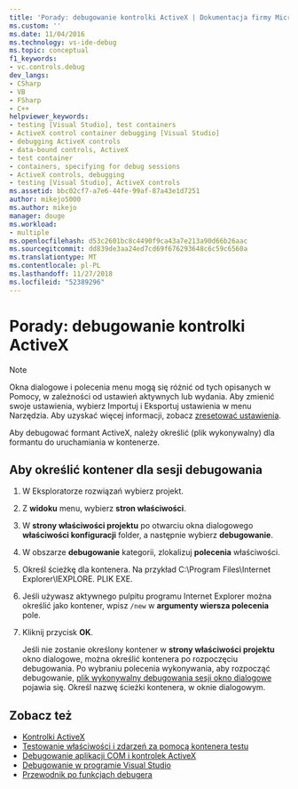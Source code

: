 ```yaml
---
title: 'Porady: debugowanie kontrolki ActiveX | Dokumentacja firmy Microsoft'
ms.custom: ''
ms.date: 11/04/2016
ms.technology: vs-ide-debug
ms.topic: conceptual
f1_keywords:
- vc.controls.debug
dev_langs:
- CSharp
- VB
- FSharp
- C++
helpviewer_keywords:
- testing [Visual Studio], test containers
- ActiveX control container debugging [Visual Studio]
- debugging ActiveX controls
- data-bound controls, ActiveX
- test container
- containers, specifying for debug sessions
- ActiveX controls, debugging
- testing [Visual Studio], ActiveX controls
ms.assetid: bbc02cf7-a7e6-44fe-99af-87a43e1d7251
author: mikejo5000
ms.author: mikejo
manager: douge
ms.workload:
- multiple
ms.openlocfilehash: d53c2601bc8c4490f9ca43a7e213a90d66b26aac
ms.sourcegitcommit: dd839de3aa24ed7cd69f676293648c6c59c6560a
ms.translationtype: MT
ms.contentlocale: pl-PL
ms.lasthandoff: 11/27/2018
ms.locfileid: "52389296"
---
```

# <a name="how-to-debug-an-activex-control"></a>Porady: debugowanie kontrolki ActiveX

> [!NOTE]
> Okna dialogowe i polecenia menu mogą się różnić od tych opisanych w Pomocy, w zależności od ustawień aktywnych lub wydania. Aby zmienić swoje ustawienia, wybierz Importuj i Eksportuj ustawienia w menu Narzędzia. Aby uzyskać więcej informacji, zobacz [zresetować ustawienia](../ide/environment-settings.md#reset-settings).

Aby debugować formant ActiveX, należy określić (plik wykonywalny) dla formantu do uruchamiania w kontenerze.

## <a name="to-specify-a-container-for-the-debug-session"></a>Aby określić kontener dla sesji debugowania

1.  W Eksploratorze rozwiązań wybierz projekt.

2.  Z **widoku** menu, wybierz **stron właściwości**.

3.  W **strony właściwości projektu** po otwarciu okna dialogowego **właściwości konfiguracji** folder, a następnie wybierz **debugowanie**.

4.  W obszarze **debugowanie** kategorii, zlokalizuj **polecenia** właściwości.

5.  Określ ścieżkę dla kontenera. Na przykład C:\Program Files\Internet Explorer\IEXPLORE. PLIK EXE.

6.  Jeśli używasz aktywnego pulpitu programu Internet Explorer można określić jako kontener, wpisz `/new` w **argumenty wiersza polecenia** pole.

7.  Kliknij przycisk **OK**.

     Jeśli nie zostanie określony kontener w **strony właściwości projektu** okno dialogowe, można określić kontenera po rozpoczęciu debugowania. Po wybraniu polecenia wykonywania, aby rozpocząć debugowanie, [plik wykonywalny debugowania sesji okno dialogowe](../debugger/executable-for-debugging-session-dialog-box.md) pojawia się. Określ nazwę ścieżki kontenera, w oknie dialogowym.

## <a name="see-also"></a>Zobacz też

- [Kontrolki ActiveX](/cpp/mfc/activex-controls)
- [Testowanie właściwości i zdarzeń za pomocą kontenera testu](/cpp/mfc/testing-properties-and-events-with-test-container)
- [Debugowanie aplikacji COM i kontrolek ActiveX](../debugger/com-and-activex-debugging.md)
- [Debugowanie w programie Visual Studio](../debugger/index.md)
- [Przewodnik po funkcjach debugera](../debugger/debugger-feature-tour.md)